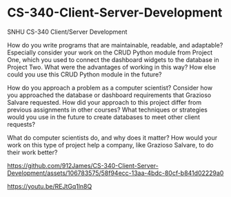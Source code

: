 # CS-340-Client-Server-Development
SNHU CS-340 Client/Server Development

How do you write programs that are maintainable, readable, and adaptable? Especially consider your work on the CRUD Python module from Project One, which you used to connect the dashboard widgets to the database in Project Two. What were the advantages of working in this way? How else could you use this CRUD Python module in the future?


How do you approach a problem as a computer scientist? Consider how you approached the database or dashboard requirements that Grazioso Salvare requested. How did your approach to this project differ from previous assignments in other courses? What techniques or strategies would you use in the future to create databases to meet other client requests?


What do computer scientists do, and why does it matter? How would your work on this type of project help a company, like Grazioso Salvare, to do their work better?




https://github.com/912James/CS-340-Client-Server-Development/assets/106783575/58f94ecc-13aa-4bdc-80cf-b841d02229a0



https://youtu.be/REJtGq1ln8Q
